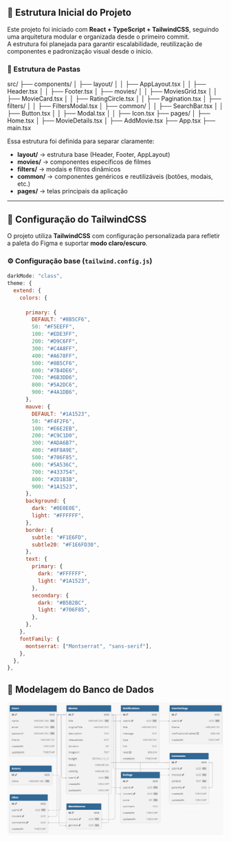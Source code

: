 ## 🧱 Estrutura Inicial do Projeto

Este projeto foi iniciado com **React + TypeScript + TailwindCSS**, seguindo uma arquitetura modular e organizada desde o primeiro commit.  
A estrutura foi planejada para garantir escalabilidade, reutilização de componentes e padronização visual desde o início.

### 📂 Estrutura de Pastas

src/
├── components/
│ ├── layout/
│ │ ├── AppLayout.tsx
│ │ ├── Header.tsx
│ │ ├── Footer.tsx
│ ├── movies/
│ │ ├── MoviesGrid.tsx
│ │ ├── MovieCard.tsx
│ │ ├── RatingCircle.tsx
│ │ ├── Pagination.tsx
│ ├── filters/
│ │ ├── FiltersModal.tsx
│ ├── common/
│ │ ├── SearchBar.tsx
│ │ ├── Button.tsx
│ │ ├── Modal.tsx
│ │ ├── Icon.tsx
├── pages/
│ ├── Home.tsx
│ ├── MovieDetails.tsx
│ ├── AddMovie.tsx
├── App.tsx
├── main.tsx

Essa estrutura foi definida para separar claramente:

- **layout/** → estrutura base (Header, Footer, AppLayout)
- **movies/** → componentes específicos de filmes
- **filters/** → modais e filtros dinâmicos
- **common/** → componentes genéricos e reutilizáveis (botões, modais, etc.)
- **pages/** → telas principais da aplicação

---

## 🎨 Configuração do TailwindCSS

O projeto utiliza **TailwindCSS** com configuração personalizada para refletir a paleta do Figma e suportar **modo claro/escuro**.

### ⚙️ Configuração base (`tailwind.config.js`)

```js
darkMode: "class",
theme: {
  extend: {
    colors: {

      primary: {
        DEFAULT: "#8B5CF6",
        50: "#F5EEFF",
        100: "#EDE3FF",
        200: "#D9C6FF",
        300: "#C4A8FF",
        400: "#A678FF",
        500: "#8B5CF6",
        600: "#7B4DE6",
        700: "#6B3DD6",
        800: "#5A2DC6",
        900: "#4A1DB6",
      },
      mauve: {
        DEFAULT: "#1A1523",
        50: "#F4F2F6",
        100: "#E6E2EB",
        200: "#C9C1D0",
        300: "#ADA6B7",
        400: "#8F8A9E",
        500: "#706F85",
        600: "#5A536C",
        700: "#433754",
        800: "#2D1B3B",
        900: "#1A1523",
      },
      background: {
        dark: "#0E0E0E",
        light: "#FFFFFF",
      },
      border: {
        subtle: "#F1E6FD",
        subtle20: "#F1E6FD30",
      },
      text: {
        primary: {
          dark: "#FFFFFF",
          light: "#1A1523",
        },
        secondary: {
          dark: "#B5B2BC",
          light: "#706F85",
        },
      },
    },
    fontFamily: {
      montserrat: ["Montserrat", "sans-serif"],
    },
  },
},

```
## 📘 Modelagem do Banco de Dados
![Movies Models](./src/assets/movies_models.png)
